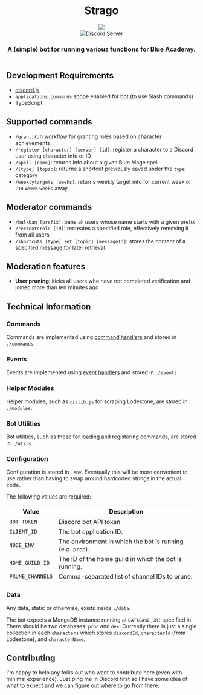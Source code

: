 <h1 align="center">Strago</h1>
<p align="center">
<img src="https://static.wikia.nocookie.net/finalfantasy/images/4/40/FFVI_Strago_Magus_Menu_iOS.png/revision/latest?cb=20140219011107"></br>
<a href="https://discord.gg/blueacademy"><img alt="Discord Server" src="https://img.shields.io/badge/Discord-7289DA?style=for-the-badge&logo=discord&logoColor=white"></a>
</p>
<h3 align="center">A (simple) bot for running various functions for Blue Academy.</h3>

---

## Development Requirements
- [discord.js](https://github.com/discordjs/discord.js)
- `applications.commands` scope enabled for bot (to use Slash commands)
- TypeScript

## Supported commands
- `/grant`: run workflow for granting roles based on character achievements
- `/register [character] [server] [id]`: register a character to a Discord user using character info or ID
- `/spell [name]`: returns info about a given Blue Mage spell
- `/[type] [topic]`: returns a shortcut previously saved under the `type` category
- `/weeklytargets [weeks]`: returns weekly target info for current week or the week `weeks` away

## Moderator commands
- `/bulkban [prefix]`: bans all users whose name starts with a given prefix
- `/recreaterole [id]`: recreates a specified role, effectively removing it from all users
- `/shortcuts [type] set [topic] [messageId]`: stores the content of a specified message for later retrieval

## Moderation features
- **User pruning**: kicks all users who have not completed verification and joined more than ten minutes ago

## Technical Information

### Commands
Commands are implemented using [command handlers](https://discordjs.guide/creating-your-bot/command-handling.html) and stored in `./commands`.

### Events
Events are implemented using [event handlers](https://discordjs.guide/creating-your-bot/event-handling.html) and stored in `./events`

### Helper Modules
Helper modules, such as `xivlib.js` for scraping Lodestone, are stored in `./modules`.

### Bot Utilities
Bot utilities, such as those for loading and registering commands, are stored in `./utils`.

### Configuration
Configuration is stored in `.env`. Eventually this will be more convenient to use rather than having to swap around hardcoded strings in the actual code.

The following values are required:

|Value           |Description|
|----------------|----------------------------------------------------------|
|`BOT_TOKEN`     |Discord bot API token.                                    |
|`CLIENT_ID`     |The bot application ID.                                   |
|`NODE_ENV`      |The environment in which the bot is running (e.g. `prod`).|
|`HOME_GUILD_ID` |The ID of the home guild in which the bot is running.     |
|`PRUNE_CHANNELS`|Comma-separated list of channel IDs to prune.             |

### Data
Any data, static or otherwise, exists inside `./data`.

The bot expects a MongoDB instance running at `DATABASE_URI` specified in. There should be two databases: `prod` and `dev`. Currently there is just a single collection in each `characters` which stores `discordId`, `characterId` (from Lodestone), and `characterName`.

## Contributing
I'm happy to help any folks out who want to contribute here (even with minimal experience). Just ping me in Discord first so I have some idea of what to expect and we can figure out where to go from there.

